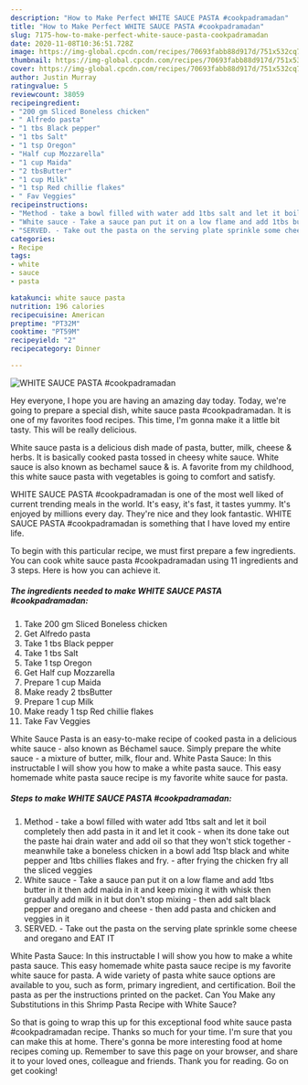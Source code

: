```yaml
---
description: "How to Make Perfect WHITE SAUCE PASTA #cookpadramadan"
title: "How to Make Perfect WHITE SAUCE PASTA #cookpadramadan"
slug: 7175-how-to-make-perfect-white-sauce-pasta-cookpadramadan
date: 2020-11-08T10:36:51.728Z
image: https://img-global.cpcdn.com/recipes/70693fabb88d917d/751x532cq70/white-sauce-pasta-cookpadramadan-recipe-main-photo.jpg
thumbnail: https://img-global.cpcdn.com/recipes/70693fabb88d917d/751x532cq70/white-sauce-pasta-cookpadramadan-recipe-main-photo.jpg
cover: https://img-global.cpcdn.com/recipes/70693fabb88d917d/751x532cq70/white-sauce-pasta-cookpadramadan-recipe-main-photo.jpg
author: Justin Murray
ratingvalue: 5
reviewcount: 38059
recipeingredient:
- "200 gm Sliced Boneless chicken"
- " Alfredo pasta"
- "1 tbs Black pepper"
- "1 tbs Salt"
- "1 tsp Oregon"
- "Half cup Mozzarella"
- "1 cup Maida"
- "2 tbsButter"
- "1 cup Milk"
- "1 tsp Red chillie flakes"
- " Fav Veggies"
recipeinstructions:
- "Method - take a bowl filled with water add 1tbs salt and let it boil completely then add pasta in it and let it cook - when its done take out the paste hai drain water and add oil so that they won&#39;t stick together - meanwhile take a boneless chicken in a bowl add 1tsp black and white pepper and 1tbs chillies flakes and fry. - after frying the chicken fry all the sliced veggies"
- "White sauce - Take a sauce pan put it on a low flame and add 1tbs butter in it then add maida in it and keep mixing it with whisk then gradually add milk in it but don&#39;t stop mixing - then add salt black pepper and oregano and cheese - then add pasta and chicken and veggies in it"
- "SERVED. - Take out the pasta on the serving plate sprinkle some cheese and oregano and EAT IT"
categories:
- Recipe
tags:
- white
- sauce
- pasta

katakunci: white sauce pasta 
nutrition: 196 calories
recipecuisine: American
preptime: "PT32M"
cooktime: "PT59M"
recipeyield: "2"
recipecategory: Dinner

---
```



![WHITE SAUCE PASTA #cookpadramadan](https://img-global.cpcdn.com/recipes/70693fabb88d917d/751x532cq70/white-sauce-pasta-cookpadramadan-recipe-main-photo.jpg)

Hey everyone, I hope you are having an amazing day today. Today, we're going to prepare a special dish, white sauce pasta #cookpadramadan. It is one of my favorites food recipes. This time, I'm gonna make it a little bit tasty. This will be really delicious.

White sauce pasta is a delicious dish made of pasta, butter, milk, cheese &amp; herbs. It is basically cooked pasta tossed in cheesy white sauce. White sauce is also known as bechamel sauce &amp; is. A favorite from my childhood, this white sauce pasta with vegetables is going to comfort and satisfy.

WHITE SAUCE PASTA #cookpadramadan is one of the most well liked of current trending meals in the world. It's easy, it's fast, it tastes yummy. It's enjoyed by millions every day. They're nice and they look fantastic. WHITE SAUCE PASTA #cookpadramadan is something that I have loved my entire life.


To begin with this particular recipe, we must first prepare a few ingredients. You can cook white sauce pasta #cookpadramadan using 11 ingredients and 3 steps. Here is how you can achieve it.

<!--inarticleads1-->

##### The ingredients needed to make WHITE SAUCE PASTA #cookpadramadan:

1. Take 200 gm Sliced Boneless chicken
1. Get  Alfredo pasta
1. Take 1 tbs Black pepper
1. Take 1 tbs Salt
1. Take 1 tsp Oregon
1. Get Half cup Mozzarella
1. Prepare 1 cup Maida
1. Make ready 2 tbsButter
1. Prepare 1 cup Milk
1. Make ready 1 tsp Red chillie flakes
1. Take  Fav Veggies


White Sauce Pasta is an easy-to-make recipe of cooked pasta in a delicious white sauce - also known as Béchamel sauce. Simply prepare the white sauce - a mixture of butter, milk, flour and. White Pasta Sauce: In this instructable I will show you how to make a white pasta sauce. This easy homemade white pasta sauce recipe is my favorite white sauce for pasta. 

<!--inarticleads2-->

##### Steps to make WHITE SAUCE PASTA #cookpadramadan:

1. Method - take a bowl filled with water add 1tbs salt and let it boil completely then add pasta in it and let it cook - when its done take out the paste hai drain water and add oil so that they won&#39;t stick together - meanwhile take a boneless chicken in a bowl add 1tsp black and white pepper and 1tbs chillies flakes and fry. - after frying the chicken fry all the sliced veggies
1. White sauce - Take a sauce pan put it on a low flame and add 1tbs butter in it then add maida in it and keep mixing it with whisk then gradually add milk in it but don&#39;t stop mixing - then add salt black pepper and oregano and cheese - then add pasta and chicken and veggies in it
1. SERVED. - Take out the pasta on the serving plate sprinkle some cheese and oregano and EAT IT


White Pasta Sauce: In this instructable I will show you how to make a white pasta sauce. This easy homemade white pasta sauce recipe is my favorite white sauce for pasta. A wide variety of pasta white sauce options are available to you, such as form, primary ingredient, and certification. Boil the pasta as per the instructions printed on the packet. Can You Make any Substitutions in this Shrimp Pasta Recipe with White Sauce? 

So that is going to wrap this up for this exceptional food white sauce pasta #cookpadramadan recipe. Thanks so much for your time. I'm sure that you can make this at home. There's gonna be more interesting food at home recipes coming up. Remember to save this page on your browser, and share it to your loved ones, colleague and friends. Thank you for reading. Go on get cooking!
